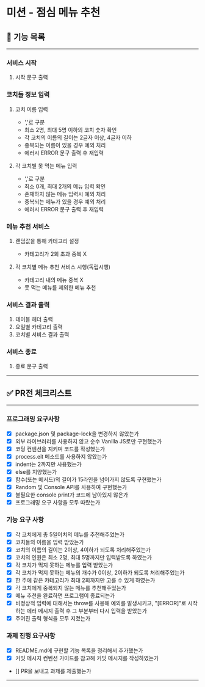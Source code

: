 # 미션 - 점심 메뉴 추천

## 🚀 기능 목록

---

### 서비스 시작
1. 시작 문구 출력

### 코치들 정보 입력
1. 코치 이름 입력
    - ','로 구분
    - 최소 2명, 최대 5명 이하의 코치 숫자 확인
    - 각 코치의 이름의 길이는 2글자 이상, 4글자 이하
    - 중복되는 이름이 있을 경우 예외 처리
    - 에러시 ERROR 문구 출력 후 재입력

2. 각 코치별 못 먹는 메뉴 입력
    - ','로 구분
    - 최소 0개, 최대 2개의 메뉴 입력 확인
    - 존재하지 않는 메뉴 입력시 예외 처리 
    - 중복되는 메뉴가 있을 경우 예외 처리
    - 에러시 ERROR 문구 출력 후 재입력

### 메뉴 추천 서비스
1. 랜덤값을 통해 카테고리 설정
    - 카테고리가 2회 초과 중복 X

2. 각 코치별 메뉴 추천 서비스 시행(독립시행)
    - 카테고리 내의 메뉴 중복 X
    - 못 먹는 메뉴를 제외한 메뉴 추천

### 서비스 결과 출력
1. 테이블 헤더 출력
2. 요일별 카테고리 출력
3. 코치별 서비스 결과 출력

### 서비스 종료
1. 종료 문구 출력
   
---

## ✅ PR전 체크리스트

---

### 프로그래밍 요구사항
- [x] package.json 및 package-lock을 변경하지 않았는가
- [x] 외부 라이브러리를 사용하지 않고 순수 Vanilla JS로만 구현했는가
- [x] 코딩 컨벤션을 지키며 코드를 작성했는가
- [x] process.eit 메소드를 사용하지 않았는가
- [x] indent는 2까지만 사용했는가
- [x] else를 지양했는가
- [x] 함수(또는 메서드)의 길이가 15라인을 넘어가지 않도록 구현했는가
- [x] Random 및 Console API를 사용하여 구현했는가
- [x] 불필요한 console print가 코드에 남아있지 않은가
- [x] 프로그래밍 요구 사항을 모두 따랐는가

### 기능 요구 사항
- [x] 각 코치에게 총 5일어치의 메뉴를 추천해주었는가
- [x] 코치들의 이름을 입력 받았는가
- [x] 코치의 이름의 길이는 2이상, 4이하가 되도록 처리해주었는가
- [x] 코치의 인원은 최소 2명, 최대 5명까지만 입력받도록 하였는가
- [x] 각 코치가 먹지 못하는 메뉴를 입력 받았는가
- [x] 각 코치가 먹지 못하는 메뉴의 개수가 0이상, 2이하가 되도록 처리해주었는가
- [x] 한 주에 같은 카테고리가 최대 2회까지만 고를 수 있게 하였는가
- [x] 각 코치에게 중복되지 않는 메뉴를 추천해주었는가
- [x] 메뉴 추천을 완료하면 프로그램이 종료되는가
- [x] 비정상적 입력에 대해서는 throw를 사용해 예외를 발생시키고, "[ERROR]"로 시작하는 에러 메시지 출력 후 그 부분부터 다시 입력을 받았는가
- [x] 주어진 출력 형식을 모두 지켰는가

### 과제 진행 요구사항
- [x] README.md에 구현할 기능 목록을 정리해서 추가했는가
- [x] 커밋 메시지 컨벤션 가이드를 참고해 커밋 메시지를 작성하였는가
- [] PR을 보내고 과제를 제출했는가

---